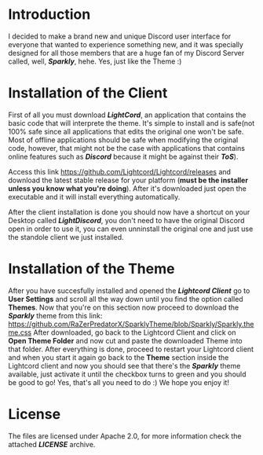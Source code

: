 # Introduction

I decided to make a brand new and unique Discord user interface for everyone that wanted to experience something new, and it was specially designed for all those members that are a huge fan of my Discord Server called, well, ***Sparkly***, hehe. Yes, just like the Theme :)

# Installation of the Client

First of all you must download ***LightCord***, an application that contains the basic code that will interprete the theme. It's simple to install and is safe(not 100% safe since all applications that edits the original one won't be safe. Most of offline applications should be safe when modifying the original code, however, that might not be the case with applications that contains online features such as ***Discord*** because it might be against their ***ToS***).

Access this link https://github.com/Lightcord/Lightcord/releases and download the latest stable release for your platform (**must be the installer unless you know what you're doing**). After it's downloaded just open the executable and it will install everything automatically.

After the client installation is done you should now have a shortcut on your Desktop called ***LightDiscord***, you don't need to have the original Discord open in order to use it, you can even unninstall the original one and just use the standole client we just installed. 


# Installation of the Theme

After you have succesfully installed and opened the ***Lightcord Client*** go to **User Settings** and scroll all the way down until you find the option called **Themes**.
Now that you're on this section now proceed to download the ***Sparkly*** theme from this link: https://github.com/RaZerPredatorX/SparklyTheme/blob/Sparkly/Sparkly.theme.css
After downloaded, go back to the Lightcord Client and click on **Open Theme Folder** and now cut and paste the downloaded Theme into that folder. After everything is done, proceed to restart your Lightcord client and when you start it again go back to the **Theme** section inside the Lightcord client and now you should see that there's the ***Sparkly*** theme available, just activate it until the checkbox turns to green and you should be good to go! Yes, that's all you need to do :)
We hope you enjoy it!

# License 

The files are licensed under Apache 2.0, for more information check the attached ***LICENSE*** archive.
